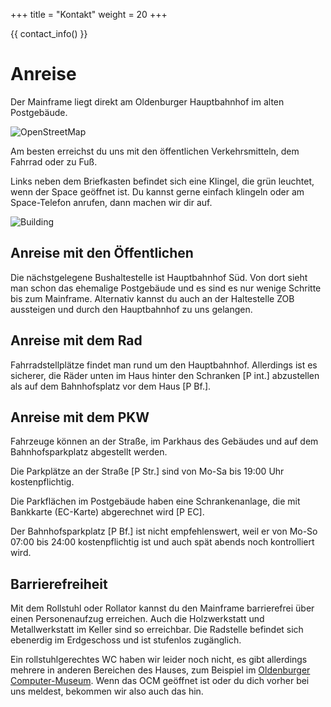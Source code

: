 +++
title = "Kontakt"
weight = 20
+++

{{ contact_info() }}

# Anreise

Der Mainframe liegt direkt am Oldenburger Hauptbahnhof im alten Postgebäude.

![OpenStreetMap](../media/img/openstreetmap.png)
<!-- TODO: openstreetmap karte -->

Am besten erreichst du uns mit den öffentlichen Verkehrsmitteln, dem Fahrrad
oder zu Fuß.

Links neben dem Briefkasten befindet sich eine Klingel, die grün leuchtet, wenn
der Space geöffnet ist. Du kannst gerne einfach klingeln oder am Space-Telefon
anrufen, dann machen wir dir auf.

![Building](../media/img/building.jpg)

## Anreise mit den Öffentlichen

Die nächstgelegene Bushaltestelle ist Hauptbahnhof Süd. Von dort sieht man schon
das ehemalige Postgebäude und es sind es nur wenige Schritte bis zum Mainframe.
Alternativ kannst du auch an der Haltestelle ZOB aussteigen und durch den
Hauptbahnhof zu uns gelangen.

## Anreise mit dem Rad

Fahrradstellplätze findet man rund um den Hauptbahnhof. Allerdings ist es
sicherer, die Räder unten im Haus hinter den Schranken [P int.] abzustellen als
auf dem Bahnhofsplatz vor dem Haus [P Bf.].

## Anreise mit dem PKW

Fahrzeuge können an der Straße, im Parkhaus des Gebäudes und auf dem
Bahnhofsparkplatz abgestellt werden.

Die Parkplätze an der Straße [P Str.] sind von Mo-Sa bis 19:00 Uhr
kostenpflichtig.

Die Parkflächen im Postgebäude haben eine Schrankenanlage, die mit Bankkarte
(EC-Karte) abgerechnet wird [P EC].

Der Bahnhofsparkplatz [P Bf.] ist nicht empfehlenswert, weil er von Mo-So 07:00
bis 24:00 kostenpflichtig ist und auch spät abends noch kontrolliert wird.

## Barrierefreiheit

Mit dem Rollstuhl oder Rollator kannst du den Mainframe barrierefrei über einen
Personenaufzug erreichen. Auch die Holzwerkstatt und Metallwerkstatt im Keller
sind so erreichbar. Die Radstelle befindet sich ebenerdig im Erdgeschoss und ist
stufenlos zugänglich.

Ein rollstuhlgerechtes WC haben wir leider noch nicht, es gibt allerdings
mehrere in anderen Bereichen des Hauses, zum Beispiel im
[Oldenburger Computer-Museum](https://computermuseum-oldenburg.de/).
Wenn das OCM geöffnet ist oder du dich vorher bei uns meldest, bekommen wir also
auch das hin.
